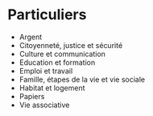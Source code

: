 # Particuliers

* Argent
* Citoyenneté, justice et sécurité
* Culture et communication
* Education et formation
* Emploi et travail
* Famille, étapes de la vie et vie sociale
* Habitat et logement
* Papiers
* Vie associative